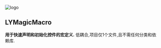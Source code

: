 ![logo](LYMagicMacro/sucai/100magic.png)
## LYMagicMacro
**用于快速声明和初始化控件的宏定义.**
低耦合,项目仅1个文件,且不需任何分类和依赖库.
